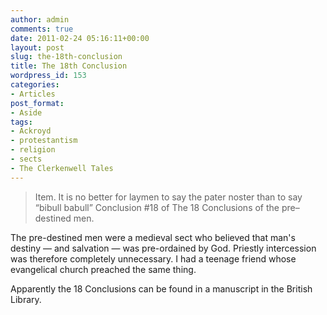```yaml
---
author: admin
comments: true
date: 2011-02-24 05:16:11+00:00
layout: post
slug: the-18th-conclusion
title: The 18th Conclusion
wordpress_id: 153
categories:
- Articles
post_format:
- Aside
tags:
- Ackroyd
- protestantism
- religion
- sects
- The Clerkenwell Tales
---
```


> Item. It is no better for laymen to say the pater noster than to say “bibull babull” Conclusion #18 of The 18 Conclusions of the pre–destined men.


The pre-destined men were a medieval sect who believed that man's destiny — and salvation — was pre-ordained by God. Priestly intercession was therefore completely unnecessary. I had a teenage friend whose evangelical church preached the same thing.

Apparently the 18 Conclusions can be found in a manuscript in the British Library.
